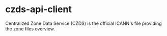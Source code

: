 # czds-api-client

Centralized Zone Data Service (CZDS) is the official ICANN's file providing the zone files overview.
